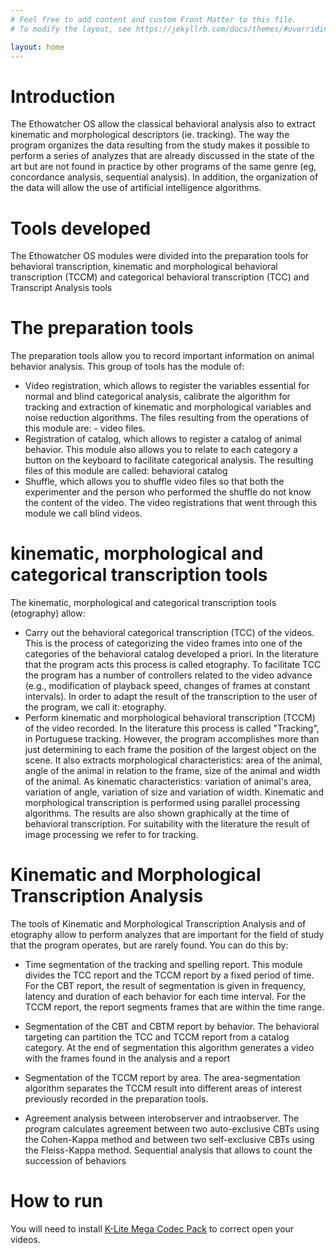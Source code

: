 ```yaml
---
# Feel free to add content and custom Front Matter to this file.
# To modify the layout, see https://jekyllrb.com/docs/themes/#overriding-theme-defaults

layout: home
---
```


# Introduction
The Ethowatcher OS allow the classical behavioral analysis also to extract kinematic and morphological descriptors (ie. tracking). The way the program organizes the data resulting from the study makes it possible to perform a series of analyzes that are already discussed in the state of the art but are not found in practice by other programs of the same genre (eg, concordance analysis, sequential analysis). In addition, the organization of the data will allow the use of artificial intelligence algorithms.

# Tools developed
The Ethowatcher OS modules were divided into the preparation tools for behavioral transcription, kinematic and morphological behavioral transcription (TCCM) and categorical behavioral transcription (TCC) and Transcript Analysis tools

# The preparation tools

The preparation tools allow you to record important information on animal behavior analysis. This group of tools has the module of:
- Video registration, which allows to register the variables essential for normal and blind categorical analysis, calibrate the algorithm for tracking and extraction of kinematic and morphological variables and noise reduction algorithms. The files resulting from the operations of this module are: - video files.
- Registration of catalog, which allows to register a catalog of animal behavior. This module also allows you to relate to each category a button on the keyboard to facilitate categorical analysis. The resulting files of this module are called: behavioral catalog
- Shuffle, which allows you to shuffle video files so that both the experimenter and the person who performed the shuffle do not know the content of the video. The video registrations that went through this module we call blind videos.

# kinematic, morphological and categorical transcription tools

The kinematic, morphological and categorical transcription tools (etography) allow:
- Carry out the behavioral categorical transcription (TCC) of the videos. This is the process of categorizing the video frames into one of the categories of the behavioral catalog developed a priori. In the literature that the program acts this process is called etography. To facilitate TCC the program has a number of controllers related to the video advance (e.g., modification of playback speed, changes of frames at constant intervals). In order to adapt the result of the transcription to the user of the program, we call it: etography.
- Perform kinematic and morphological behavioral transcription (TCCM) of the video recorded. In the literature this process is called "Tracking", in Portuguese tracking. However, the program accomplishes more than just determining to each frame the position of the largest object on the scene. It also extracts morphological characteristics: area of ​​the animal, angle of the animal in relation to the frame, size of the animal and width of the animal. As kinematic characteristics: variation of animal's area, variation of angle, variation of size and variation of width. Kinematic and morphological transcription is performed using parallel processing algorithms. The results are also shown graphically at the time of behavioral transcription. For suitability with the literature the result of image processing we refer to for tracking.

# Kinematic and Morphological Transcription Analysis

The tools of Kinematic and Morphological Transcription Analysis and of etography allow to perform analyzes that are important for the field of study that the program operates, but are rarely found. You can do this by:
- Time segmentation of the tracking and spelling report. This module divides the TCC report and the TCCM report by a fixed period of time. For the CBT report, the result of segmentation is given in frequency, latency and duration of each behavior for each time interval. For the TCCM report, the report segments frames that are within the time range.
- Segmentation of the CBT and CBTM report by behavior. The behavioral targeting can partition the TCC and TCCM report from a catalog category. At the end of segmentation this algorithm generates a video with the frames found in the analysis and a report
- Segmentation of the TCCM report by area. The area-segmentation algorithm separates the TCCM result into different areas of interest previously recorded in the preparation tools.

- Agreement analysis between interobserver and intraobserver. The program calculates agreement between two auto-exclusive CBTs using the Cohen-Kappa method and between two self-exclusive CBTs using the Fleiss-Kappa method.
Sequential analysis that allows to count the succession of behaviors

# How to run

You will need to install [K-Lite Mega Codec Pack](https://k-lite-mega-codec-pack.br.uptodown.com/windows/download) to correct open your videos.
